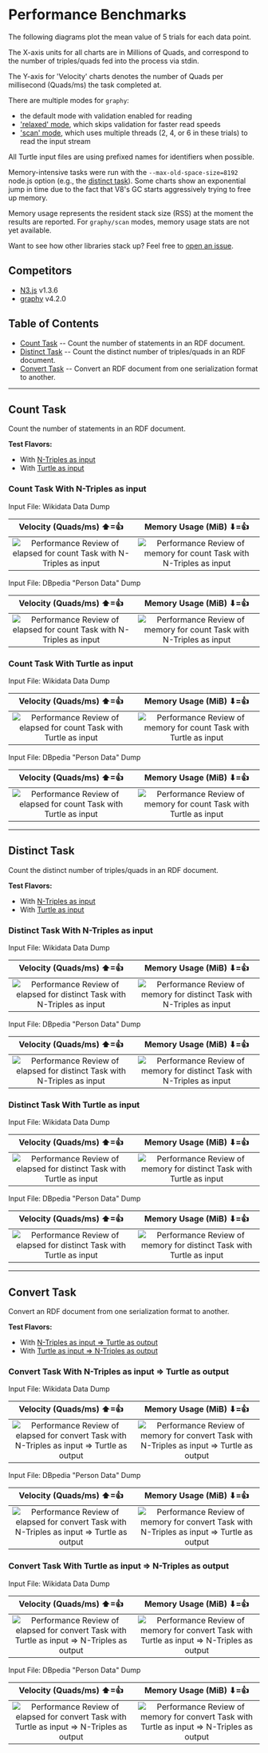 # Performance Benchmarks
The following diagrams plot the mean value of 5 trials for each data point.

The X-axis units for all charts are in Millions of Quads, and correspond to the number of triples/quads fed into the process via stdin.

The Y-axis for 'Velocity' charts denotes the number of Quads per millisecond (Quads/ms) the task completed at.

There are multiple modes for `graphy`:
  - the default mode with validation enabled for reading
  - ['relaxed' mode](https://graphy.link/content.textual#config_read-no-input), which skips validation for faster read speeds
  - ['scan' mode](https://graphy.link/content.textual#verb_scan), which uses multiple threads (2, 4, or 6 in these trials) to read the input stream

All Turtle input files are using prefixed names for identifiers when possible.

Memory-intensive tasks were run with the `--max-old-space-size=8192` node.js option (e.g., the [distinct task](#distinct-task)). Some charts show an exponential jump in time due to the fact that V8's GC starts aggressively trying to free up memory.

Memory usage represents the resident stack size (RSS) at the moment the results are reported. For `graphy/scan` modes, memory usage stats are not yet available.

Want to see how other libraries stack up? Feel free to [open an issue](https://github.com/blake-regalia/graphy.js/issues).

## Competitors
 - [N3.js](https://github.com/rdfjs/N3.js) v1.3.6
 - [graphy](https://github.com/blake-regalia/graphy.js) v4.2.0


## Table of Contents
 - [Count Task](#count-task) -- Count the number of statements in an RDF document.
 - [Distinct Task](#distinct-task) -- Count the distinct number of triples/quads in an RDF document.
 - [Convert Task](#convert-task) -- Convert an RDF document from one serialization format to another.

------------

## Count Task
Count the number of statements in an RDF document.

**Test Flavors:**
 - With [N-Triples as input](#test_count_nt)
 - With [Turtle as input](#test_count_ttl)


<a name="#test_count_nt" />

### Count Task With N-Triples as input

Input File: Wikidata Data Dump

Velocity (Quads/ms) ⬆=👍 | Memory Usage (MiB) ⬇=👍
:---:|:---:
![Performance Review of elapsed for count Task with N-Triples as input](chart/count_nt_wikidata_elapsed.png) | ![Performance Review of memory for count Task with N-Triples as input](chart/count_nt_wikidata_memory.png)

Input File: DBpedia "Person Data" Dump

Velocity (Quads/ms) ⬆=👍 | Memory Usage (MiB) ⬇=👍
:---:|:---:
![Performance Review of elapsed for count Task with N-Triples as input](chart/count_nt_persondata_en_elapsed.png) | ![Performance Review of memory for count Task with N-Triples as input](chart/count_nt_persondata_en_memory.png)

<a name="#test_count_ttl" />

### Count Task With Turtle as input

Input File: Wikidata Data Dump

Velocity (Quads/ms) ⬆=👍 | Memory Usage (MiB) ⬇=👍
:---:|:---:
![Performance Review of elapsed for count Task with Turtle as input](chart/count_ttl_wikidata_elapsed.png) | ![Performance Review of memory for count Task with Turtle as input](chart/count_ttl_wikidata_memory.png)

Input File: DBpedia "Person Data" Dump

Velocity (Quads/ms) ⬆=👍 | Memory Usage (MiB) ⬇=👍
:---:|:---:
![Performance Review of elapsed for count Task with Turtle as input](chart/count_ttl_persondata_en_elapsed.png) | ![Performance Review of memory for count Task with Turtle as input](chart/count_ttl_persondata_en_memory.png)

------------

## Distinct Task
Count the distinct number of triples/quads in an RDF document.

**Test Flavors:**
 - With [N-Triples as input](#test_distinct_nt)
 - With [Turtle as input](#test_distinct_ttl)


<a name="#test_distinct_nt" />

### Distinct Task With N-Triples as input

Input File: Wikidata Data Dump

Velocity (Quads/ms) ⬆=👍 | Memory Usage (MiB) ⬇=👍
:---:|:---:
![Performance Review of elapsed for distinct Task with N-Triples as input](chart/distinct_nt_wikidata_elapsed.png) | ![Performance Review of memory for distinct Task with N-Triples as input](chart/distinct_nt_wikidata_memory.png)

Input File: DBpedia "Person Data" Dump

Velocity (Quads/ms) ⬆=👍 | Memory Usage (MiB) ⬇=👍
:---:|:---:
![Performance Review of elapsed for distinct Task with N-Triples as input](chart/distinct_nt_persondata_en_elapsed.png) | ![Performance Review of memory for distinct Task with N-Triples as input](chart/distinct_nt_persondata_en_memory.png)

<a name="#test_distinct_ttl" />

### Distinct Task With Turtle as input

Input File: Wikidata Data Dump

Velocity (Quads/ms) ⬆=👍 | Memory Usage (MiB) ⬇=👍
:---:|:---:
![Performance Review of elapsed for distinct Task with Turtle as input](chart/distinct_ttl_wikidata_elapsed.png) | ![Performance Review of memory for distinct Task with Turtle as input](chart/distinct_ttl_wikidata_memory.png)

Input File: DBpedia "Person Data" Dump

Velocity (Quads/ms) ⬆=👍 | Memory Usage (MiB) ⬇=👍
:---:|:---:
![Performance Review of elapsed for distinct Task with Turtle as input](chart/distinct_ttl_persondata_en_elapsed.png) | ![Performance Review of memory for distinct Task with Turtle as input](chart/distinct_ttl_persondata_en_memory.png)

------------

## Convert Task
Convert an RDF document from one serialization format to another.

**Test Flavors:**
 - With [N-Triples as input => Turtle as output](#test_convert_nt-ttl)
 - With [Turtle as input => N-Triples as output](#test_convert_ttl-nt)


<a name="#test_convert_nt-ttl" />

### Convert Task With N-Triples as input => Turtle as output

Input File: Wikidata Data Dump

Velocity (Quads/ms) ⬆=👍 | Memory Usage (MiB) ⬇=👍
:---:|:---:
![Performance Review of elapsed for convert Task with N-Triples as input => Turtle as output](chart/convert_nt-ttl_wikidata_elapsed.png) | ![Performance Review of memory for convert Task with N-Triples as input => Turtle as output](chart/convert_nt-ttl_wikidata_memory.png)

Input File: DBpedia "Person Data" Dump

Velocity (Quads/ms) ⬆=👍 | Memory Usage (MiB) ⬇=👍
:---:|:---:
![Performance Review of elapsed for convert Task with N-Triples as input => Turtle as output](chart/convert_nt-ttl_persondata_en_elapsed.png) | ![Performance Review of memory for convert Task with N-Triples as input => Turtle as output](chart/convert_nt-ttl_persondata_en_memory.png)

<a name="#test_convert_ttl-nt" />

### Convert Task With Turtle as input => N-Triples as output

Input File: Wikidata Data Dump

Velocity (Quads/ms) ⬆=👍 | Memory Usage (MiB) ⬇=👍
:---:|:---:
![Performance Review of elapsed for convert Task with Turtle as input => N-Triples as output](chart/convert_ttl-nt_wikidata_elapsed.png) | ![Performance Review of memory for convert Task with Turtle as input => N-Triples as output](chart/convert_ttl-nt_wikidata_memory.png)

Input File: DBpedia "Person Data" Dump

Velocity (Quads/ms) ⬆=👍 | Memory Usage (MiB) ⬇=👍
:---:|:---:
![Performance Review of elapsed for convert Task with Turtle as input => N-Triples as output](chart/convert_ttl-nt_persondata_en_elapsed.png) | ![Performance Review of memory for convert Task with Turtle as input => N-Triples as output](chart/convert_ttl-nt_persondata_en_memory.png)

